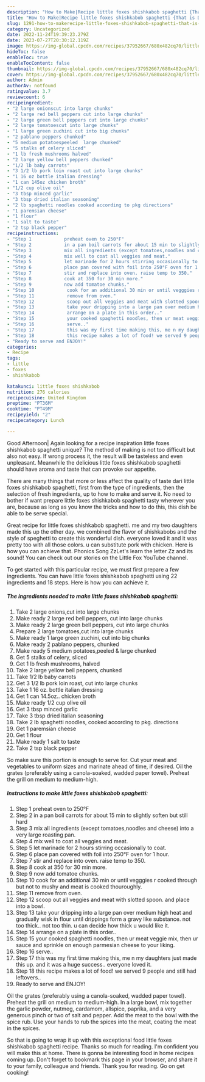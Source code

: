 ```yaml
---
description: "How to Make|Recipe little foxes shishkabob spaghetti {That is Delicious"
title: "How to Make|Recipe little foxes shishkabob spaghetti {That is Delicious"
slug: 1291-how-to-makerecipe-little-foxes-shishkabob-spaghetti-that-is-delicious
category: Uncategorized
date: 2022-11-24T19:39:23.279Z
date: 2023-07-27T20:30:12.119Z
image: https://img-global.cpcdn.com/recipes/37952667/680x482cq70/little-foxes-shishkabob-spaghetti-recipe-main-photo.jpg
hideToc: false
enableToc: true
enableTocContent: false
thumbnail: https://img-global.cpcdn.com/recipes/37952667/680x482cq70/little-foxes-shishkabob-spaghetti-recipe-main-photo.jpg
cover: https://img-global.cpcdn.com/recipes/37952667/680x482cq70/little-foxes-shishkabob-spaghetti-recipe-main-photo.jpg
author: Admin
authorAv: notfound
ratingvalue: 3.7
reviewcount: 6
recipeingredient:
- "2 large onionscut into large chunks"
- "2 large red bell peppers cut into large chunks"
- "2 large green bell peppers cut into large chunks"
- "2 large tomatoescut into large chunks"
- "1 large green zuchini cut into big chunks"
- "2 pablano peppers chunked"
- "5 medium potatoespeeled  large chunked"
- "5 stalks of celery sliced"
- "1 lb fresh mushrooms halved"
- "2 large yellow bell peppers chunked"
- "1/2 lb baby carrots"
- "3 1/2 lb pork loin roast cut into large chunks"
- "1 16 oz bottle italian dressing"
- "1 can 145oz chicken broth"
- "1/2 cup olive oil"
- "3 tbsp minced garlic"
- "3 tbsp dried italian seasoning"
- "2 lb spaghetti noodles cooked according to pkg directions"
- "1 paremsian cheese"
- "1 flour"
- "1 salt to taste"
- "2 tsp black pepper"
recipeinstructions:
- "Step 1            preheat oven to 250°F"
- "Step 2            in a pan boil carrots for about 15 min to slightly soften but still hard"
- "Step 3            mix all ingredients (except tomatoes,noodles and cheese) into a very large roasting pan."
- "Step 4            mix well to coat all veggies and meat."
- "Step 5            let marinade for 2 hours stirring occasionally to coat."
- "Step 6            place pan covered with foil into 250°F oven for 1 hour."
- "Step 7            stir and replace into oven. raise temp to 350."
- "Step 8            cook at 350 for 30 min more."
- "Step 9            now add tomatoe chunks."
- "Step 10            cook for an additional 30 min or until vegggies r cooked through but not to mushy and meat is cooked thouroughly."
- "Step 11            remove from oven."
- "Step 12            scoop out all veggies and meat with slotted spoon. and place into a bowl."
- "Step 13            take your dripping into a large pan over medium high heat and gradually wisk in flour until drippings form a gravy like substance. not too thick.. not too thin. u can decide how thick u would like it."
- "Step 14            arrange on a plate in this order.."
- "Step 15            your cooked spaghetti noodles, then ur meat veggie mix, then ur sauce and sprinkle on enough parmesian cheese to your liking."
- "Step 16            serve.."
- "Step 17            this was my first time making this, me n my daughters just made this up. and it was a huge success.. everyone loved it."
- "Step 18            this recipe makes a lot of food! we served 9 people and still had leftovers.."
- "Ready to serve and ENJOY!"
categories:
- Recipe
tags:
- little
- foxes
- shishkabob

katakunci: little foxes shishkabob 
nutrition: 276 calories
recipecuisine: United Kingdom
preptime: "PT36M"
cooktime: "PT49M"
recipeyield: "2"
recipecategory: Lunch

---
```



Good Afternoon| Again looking for a recipe inspiration little foxes shishkabob spaghetti unique? The method of making is not too difficult but also not easy. If wrong process it, the result will be tasteless and even unpleasant. Meanwhile the delicious little foxes shishkabob spaghetti should have aroma and taste that can provoke our appetite.






There are many things that more or less affect the quality of taste dari little foxes shishkabob spaghetti, first from the type of ingredients, then the selection of fresh ingredients, up to how to make and serve it. No need to bother if want prepare little foxes shishkabob spaghetti tasty wherever you are, because as long as you know the tricks and how to do this, this dish be able to be serve  special.


Great recipe for little foxes shishkabob spaghetti. me and my two daughters made this up the other day. we combined the flavor of shishkabobs and the style of speghetti to create this wonderful dish. everyone loved it and it was pretty too with all those colors. u can substitute pork with chicken. Here is how you can achieve that. Phonics Song ZzLet&#39;s learn the letter Zz and its sound! You can check out our stories on the Little Fox YouTube channel.


To get started with this particular recipe, we must first prepare a few ingredients. You can have little foxes shishkabob spaghetti using 22 ingredients and 18 steps. Here is how you can achieve it.

<!--inarticleads1-->

##### The ingredients needed to make little foxes shishkabob spaghetti:

1. Take 2 large onions,cut into large chunks
1. Make ready 2 large red bell peppers, cut into large chunks
1. Make ready 2 large green bell peppers, cut into large chunks
1. Prepare 2 large tomatoes,cut into large chunks
1. Make ready 1 large green zuchini, cut into big chunks
1. Make ready 2 pablano peppers, chunked
1. Make ready 5 medium potatoes,peeled &amp; large chunked
1. Get 5 stalks of celery, sliced
1. Get 1 lb fresh mushrooms, halved
1. Take 2 large yellow bell peppers, chunked
1. Take 1/2 lb baby carrots
1. Get 3 1/2 lb pork loin roast, cut into large chunks
1. Take 1 16 oz. bottle italian dressing
1. Get 1 can 14.5oz.. chicken broth
1. Make ready 1/2 cup olive oil
1. Get 3 tbsp minced garlic
1. Take 3 tbsp dried italian seasoning
1. Take 2 lb spaghetti noodles, cooked according to pkg. directions
1. Get 1 paremsian cheese
1. Get 1 flour
1. Make ready 1 salt to taste
1. Take 2 tsp black pepper


So make sure this portion is enough to serve for. Cut your meat and vegetables to uniform sizes and marinate ahead of time, if desired. Oil the grates (preferably using a canola-soaked, wadded paper towel). Preheat the grill on medium to medium-high. 

<!--inarticleads2-->

##### Instructions to make little foxes shishkabob spaghetti:

1. Step 1            preheat oven to 250°F
1. Step 2            in a pan boil carrots for about 15 min to slightly soften but still hard
1. Step 3            mix all ingredients (except tomatoes,noodles and cheese) into a very large roasting pan.
1. Step 4            mix well to coat all veggies and meat.
1. Step 5            let marinade for 2 hours stirring occasionally to coat.
1. Step 6            place pan covered with foil into 250°F oven for 1 hour.
1. Step 7            stir and replace into oven. raise temp to 350.
1. Step 8            cook at 350 for 30 min more.
1. Step 9            now add tomatoe chunks.
1. Step 10            cook for an additional 30 min or until vegggies r cooked through but not to mushy and meat is cooked thouroughly.
1. Step 11            remove from oven.
1. Step 12            scoop out all veggies and meat with slotted spoon. and place into a bowl.
1. Step 13            take your dripping into a large pan over medium high heat and gradually wisk in flour until drippings form a gravy like substance. not too thick.. not too thin. u can decide how thick u would like it.
1. Step 14            arrange on a plate in this order..
1. Step 15            your cooked spaghetti noodles, then ur meat veggie mix, then ur sauce and sprinkle on enough parmesian cheese to your liking.
1. Step 16            serve..
1. Step 17            this was my first time making this, me n my daughters just made this up. and it was a huge success.. everyone loved it.
1. Step 18            this recipe makes a lot of food! we served 9 people and still had leftovers..
1. Ready to serve and ENJOY!

Oil the grates (preferably using a canola-soaked, wadded paper towel). Preheat the grill on medium to medium-high. In a large bowl, mix together the garlic powder, nutmeg, cardamom, allspice, paprika, and a very generous pinch or two of salt and pepper. Add the meat to the bowl with the spice rub. Use your hands to rub the spices into the meat, coating the meat in the spices. 

So that is going to wrap it up with this exceptional food little foxes shishkabob spaghetti recipe. Thanks so much for reading. I'm confident you will make this at home. There is gonna be interesting food in home recipes coming up. Don't forget to bookmark this page in your browser, and share it to your family, colleague and friends. Thank you for reading. Go on get cooking!
